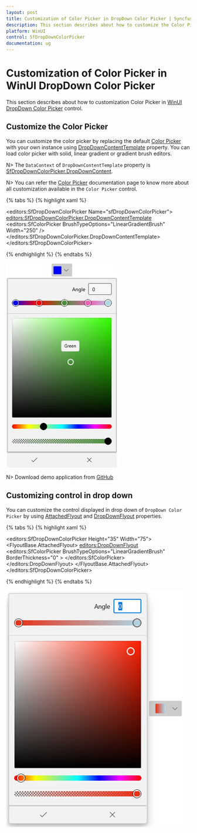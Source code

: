 ```yaml
---
layout: post
title: Customization of Color Picker in DropDown Color Picker | Syncfusion
description: This section describes about how to customize the Color Picker in the DropDown Color Picker (SfDropDownColorPicker) control and its additional features.
platform: WinUI
control: SfDropDownColorPicker
documentation: ug
---
```


# Customization of Color Picker in WinUI DropDown Color Picker

This section describes about how to customization Color Picker in [WinUI DropDown Color Picker](https://www.syncfusion.com/winui-controls/dropdown-color-picker) control.

## Customize the Color Picker

You can customize the color picker by replacing the default [Color Picker](https://help.syncfusion.com/cr/winUI/Syncfusion.UI.Xaml.Editors.SfColorPicker.html) with your own instance using [DropDownContentTemplate](https://help.syncfusion.com/cr/winUI/Syncfusion.UI.Xaml.Editors.SfDropDownBase.html#Syncfusion_UI_Xaml_Editors_SfDropDownBase_DropDownContentTemplate) property. You can load color picker with solid, linear gradient or gradient brush editors.

N> The `DataContext` of `DropDownContentTemplate` property is [SfDropDownColorPicker.DropDownContent](https://help.syncfusion.com/cr/winUI/Syncfusion.UI.Xaml.Editors.SfDropDownBase.html#Syncfusion_UI_Xaml_Editors_SfDropDownBase_DropDownContent).

N> You can refer the [Color Picker](https://help.syncfusion.com/winui/color-picker/overview) documentation page to know more about all customization available in the `Color Picker` control.

{% tabs %}
{% highlight xaml %}

<editors:SfDropDownColorPicker Name="sfDropDownColorPicker">
    <editors:SfDropDownColorPicker.DropDownContentTemplate>
        <DataTemplate>
            <editors:SfColorPicker BrushTypeOptions="LinearGradientBrush"
                                   Width="250" />
        </DataTemplate>
    </editors:SfDropDownColorPicker.DropDownContentTemplate> 
</editors:SfDropDownColorPicker>

{% endhighlight %}
{% endtabs %}

![Color picker embedded inside the dropdown color picker](Getting-Started_images/custom_colorpicker.jpg)

N> Download demo application from [GitHub](https://github.com/SyncfusionExamples/syncfusion-winui-colorpicker-examples/tree/master/Samples/DropDownColorPicker_as_command)

## Customizing control in drop down

You can customize the control displayed in drop down of `DropDown Color Picker` by using [AttachedFlyout](https://docs.microsoft.com/en-us/uwp/api/windows.ui.xaml.controls.primitives.flyoutbase.attachedflyout?view=winrt-19041) and [DropDownFlyout](https://help.syncfusion.com/cr/winui/Syncfusion.UI.Xaml.Editors.DropDownFlyout.html#properties) properties. 

{% tabs %}
{% highlight xaml %}

<editors:SfDropDownColorPicker Height="35" Width="75">
    <FlyoutBase.AttachedFlyout>
        <editors:DropDownFlyout>
            <editors:SfColorPicker BrushTypeOptions="LinearGradientBrush" BorderThickness="0" >
            </editors:SfColorPicker>
        </editors:DropDownFlyout>
    </FlyoutBase.AttachedFlyout>
</editors:SfDropDownColorPicker>

{% endhighlight %}
{% endtabs %}

![Customizing the DropDown Color Picker dropdown UI](Getting-Started_images/CustomizedDropDown.png)
